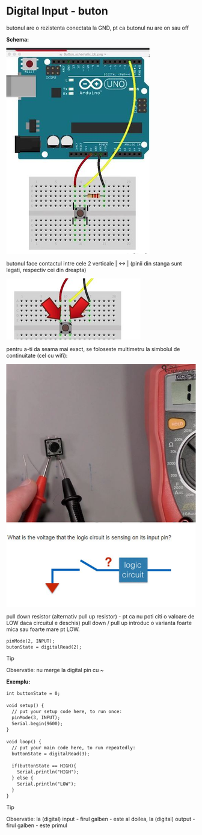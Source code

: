 <h1>Digital Input - buton</h1>

butonul are o rezistenta conectata la GND, pt ca butonul nu are on sau off

<b>Schema:</b>

<img src="_img/24/digital input - buton.JPG" alt="schema digital input" />

butonul face contactul intre cele 2 verticale | <-> | (pinii din stanga sunt legati, respectiv cei din dreapta)

<img src="_img/24/buton - conexiune.JPG" alt="buton conexiune" />

pentru a-ti da seama mai exact, se foloseste multimetru la simbolul de continuitate (cel cu wifi):

<img src="_img/24/testat buton.JPG" alt="testat buton cu multimetrul" />

<img src="_img/24/pull down resistor.JPG" alt="pull down resistor - schema" />

pull down resistor (alternativ pull up resistor) - pt ca nu poti citi o valoare de LOW daca circuitul e deschis)
pull down / pull up introduc o varianta foarte mica sau foarte mare pt LOW.

```
pinMode(2, INPUT);
butonState = digitalRead(2);
```

> [!TIP]
> Observatie:
> nu merge la digital pin cu ~


<b>Exemplu:</b>

```
int buttonState = 0;

void setup() {
  // put your setup code here, to run once:
  pinMode(3, INPUT);
  Serial.begin(9600);
}

void loop() {
  // put your main code here, to run repeatedly:
  buttonState = digitalRead(3);

  if(buttonState == HIGH){
    Serial.println("HIGH");
  } else {
    Serial.println("LOW");
  }
}
```

> [!TIP]
> Observatie:
> la (digital) input - firul galben - este al doilea,
> la (digital) output - firul galben - este primul